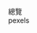 <a herf="https://www.mydesy.com/stock-photos?fbclid=IwAR1bp47vdyH-FABTQo1R2tQag51JB06WLvP2yczt8srCJbsk1HNA1ogcYiI">總覽</a>
<br>
<a herf="https://www.pexels.com/zh-tw/">pexels</a>
